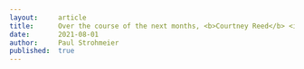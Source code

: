 ```yaml
---
layout:     article
title:      Over the course of the next months, <b>Courtney Reed</b> <i>(PostDoc)</i>, <b>Nihar Sabnis</b> <i>(PhD Student)</i>, and <b>Dennis Wittchen</b> <i>(Visiting Researcher)</i> will be joining senSInt.
date:       2021-08-01
author:     Paul Strohmeier
published:  true
---
```


